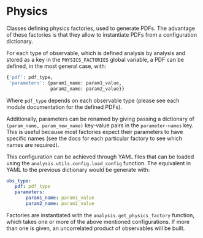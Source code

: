Physics
=======

Classes defining physics factories, used to generate PDFs.
The advantage of these factories is that they allow to instantiate PDFs from a configuration dictionary.

For each type of observable, which is defined analysis by analysis and stored as a key in the `PHYSICS_FACTORIES` global variable, a PDF can be defined, in the most general case, with:

```python
{'pdf': pdf_type,
 'parameters': {param1_name: param1_value,
                param2_name: param2_value}}
```

Where `pdf_type` depends on each observable type (please see each module documentation for the defined PDFs).

Additionally, parameters can be renamed by giving passing a dictionary of `(param_name, param_new_name)` key-value pairs in the `parameter-names` key.
This is useful because most factories expect their parameters to have specific names (see the docs for each particular factory to see which names are required).

This configuration can be achieved through YAML files that can be loaded using the `analysis.utils.config.load_config` function.
The equivalent in YAML to the previous dictionary would be generate with:

```yaml
obs_type:
   pdf: pdf_type
   parameters:
       param1_name: param1_value
       param2_name: param2_value
```

Factories are instantiated with the `analysis.get_physics_factory` function, which takes one or more of the above mentioned configurations.
If more than one is given, an uncorrelated product of observables will be built.

